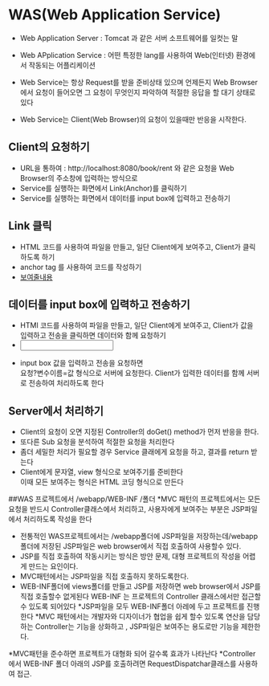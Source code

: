 # WAS(Web Application Service)
* Web Application Server : Tomcat 과 같은 서버 소프트웨어를 일컷는 말
* Web APplication Service : 어떤 특정한 lang를 사용하여 Web(인터넷) 환경에서 작동되는 어플리케이션

* Web Service는 항상 Request를 받을 준비상태 있으며 언제든지 Web Browser 에서 요청이 들어오면 그 요청이 무엇인지 파악하여 적절한 응답을 할 대기 상태로 있다
* Web Service는 Client(Web Browser)의 요청이 있을때만 반응을 시작한다.


## Client의 요청하기
* URL을 통하여 : http://localhost:8080/book/rent 와 같은 요청을 Web Browser의 주소창에 입력하는 방식으로
* Service를 실행하는 화면에서 Link(Anchor)를 클릭하기
* Service를 실행하는 화면에서 데이터를 input box에 입력하고 전송하기

## Link 클릭
* HTML 코드를 사용하여 파일을 만들고, 일단 Client에게  보여주고, Client가 클릭하도록 하기
* anchor tag 를 사용하여 코드를 작성하기
* <a href="요청">보여줄내용</a>

## 데이터를 input box에 입력하고 전송하기
* HTMl 코드를 사용하여 파일을 만들고, 일단 Client에게 보여주고, Client가 값을 입력하고 전송을 클릭하면 데이터와 함께 요청하기
* <form action="요청"><input name="변수이름" /></form>
* input box 값을 입력하고 전송을 요청하면  
요청?변수이름=값 형식으로 서버에 요청한다. Client가 입력한 데이터를 함께 서버로 전송하여 처리하도록 한다

## Server에서 처리하기
* Client의 요청이 오면 지정된 Controller의 doGet() method가 먼저 반응을 한다.
* 또다른 Sub 요청을 분석하여 적절한 요청을 처리한다
* 좀더 세밀한 처리가 필요할 경우 Service 클래에게 요청을 하고, 결과를 return 받는다
* Client에게 문자열, view 형식으로 보여주기를 준비한다  
이때 모든 보여주는 형식은 HTML 코딩 형식으로 만든다


##WAS 프로젝트에서 /webapp/WEB-INF /폴더
*MVC 패턴의 프로젝트에서는 모든 요청을 반드시 Controller클래스에서 처리하고, 사용자에게 보여주는 부분은 JSP파일에서 처리하도록 작성을 한다
* 전통적인 WAS프로젝트에서는 /webapp폴더에 JSP파일을 저장하는데/webapp폴더에 저장된 JSP파일은 web browser에서 직접 호출하여 사용할수 있다.
* JSP를 직접 호출하여 작동시키는 방식은 방안 문제, 대형 프로젝트의 작성을 어렵게 만드는 요인이다.
* MVC패턴에서는 JSP파일을 직접 호출하지 못하도록한다.
* WEB-INF폴더에 views폴더를 만들고 JSP를 저장하면 web browser에서 JSP를 직접 호출할수 없게된다 
	WEB-INF 는 프로젝트의 Controller 클래스에서만 접근할수 있도록 되어있다
*JSP파일을 모두 WEB-INF폴더 아레에 두고 프로젝트를 진행한다
*MVC 패턴에서는 개발자와 디자이너가 협업을 쉽게 할수 있도록 연산을 담당하는 Controller는 기능을 상화하고 , JSP파일은 보여주는 용도로만 기능을 제한한다.

*MVC패턴을 준수하면 프로젝트가 대형화 되어 갈수록 효과가 나타난다 
*Controller에서 WEB-INF 폴더 아래의 JSP를 호출하려면 RequestDispatchar클래스를 사용하여 접근.


